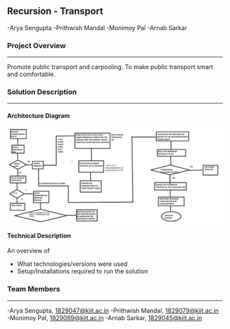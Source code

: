 ## Recursion - Transport
-Arya Sengupta
-Prithwish Mandal
-Monimoy Pal
-Arnab Sarkar

### Project Overview
----------------------------------
Promote public transport and carpooling.
To make public transport smart and comfortable.

### Solution Description
----------------------------------

#### Architecture Diagram
![Architecture](IMG-20200430-WA0000.jpg)


#### Technical Description

An overview of 
* What technologies/versions were used
* Setup/Installations required to run the solution


### Team Members
----------------------------------

-Arya Sengupta, 1829047@kiit.ac.in
-Prithwish Mandal, 1829079@kiit.ac.in
-Monimoy Pal, 1829069@kiit.ac.in
-Arnab Sarkar, 1829045@kiit.ac.in
